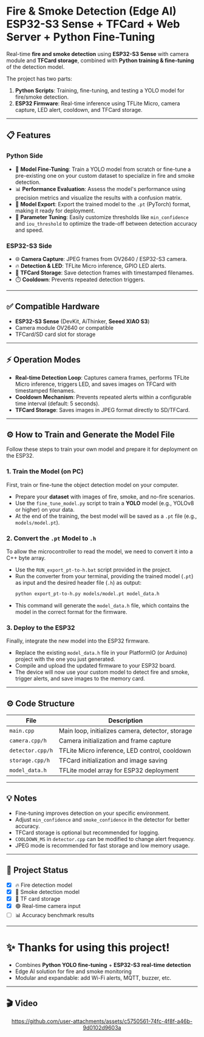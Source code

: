 # Fire & Smoke Detection (Edge AI) ESP32-S3 Sense + TFCard + Web Server + Python Fine-Tuning

Real-time **fire and smoke detection** using **ESP32-S3 Sense** with camera module and **TFCard storage**, combined with **Python training & fine-tuning** of the detection model.  

The project has two parts:

1. **Python Scripts**: Training, fine-tuning, and testing a YOLO model for fire/smoke detection.
2. **ESP32 Firmware**: Real-time inference using TFLite Micro, camera capture, LED alert, cooldown, and TFCard storage.

---

## 📋 Features

### Python Side

- 🧠 **Model Fine-Tuning**: Train a YOLO model from scratch or fine-tune a pre-existing one on your custom dataset to specialize in fire and smoke detection.
- 📊 **Performance Evaluation**: Assess the model's performance using precision metrics and visualize the results with a confusion matrix.
- 💾 **Model Export**: Export the trained model to the `.pt` (PyTorch) format, making it ready for deployment.
- 🧪 **Parameter Tuning**: Easily customize thresholds like `min_confidence` and `iou_threshold` to optimize the trade-off between detection accuracy and speed.

### ESP32-S3 Side
- 🌐 **Camera Capture**: JPEG frames from OV2640 / ESP32-S3 camera.  
- 🔥 **Detection & LED**: TFLite Micro inference, GPIO LED alerts.  
- 💾 **TFCard Storage**: Save detection frames with timestamped filenames.  
- ⏱️ **Cooldown**: Prevents repeated detection triggers.  

---

## ✅ Compatible Hardware

- **ESP32-S3 Sense** (DevKit, AiThinker, **Seeed XIAO S3**)  
- Camera module OV2640 or compatible  
- TFCard/SD card slot for storage  

---

## ⚡ Operation Modes

- **Real-time Detection Loop**: Captures camera frames, performs TFLite Micro inference, triggers LED, and saves images on TFCard with timestamped filenames.  
- **Cooldown Mechanism**: Prevents repeated alerts within a configurable time interval (default: 5 seconds).  
- **TFCard Storage**: Saves images in JPEG format directly to SD/TFCard.  

---

## ⚙️ How to Train and Generate the Model File

Follow these steps to train your own model and prepare it for deployment on the ESP32.

### 1. Train the Model (on PC)
First, train or fine-tune the object detection model on your computer.

-   Prepare your **dataset** with images of fire, smoke, and no-fire scenarios.
-   Use the `fine_tune_model.py` script to train a **YOLO** model (e.g., YOLOv8 or higher) on your data.
-   At the end of the training, the best model will be saved as a `.pt` file (e.g., `models/model.pt`).

### 2. Convert the `.pt` Model to `.h`
To allow the microcontroller to read the model, we need to convert it into a C++ byte array.

-   Use the `RUN_export_pt-to-h.bat` script provided in the project.
-   Run the converter from your terminal, providing the trained model (`.pt`) as input and the desired header file (`.h`) as output:
    ```bash
    python export_pt-to-h.py models/model.pt model_data.h
    ```
-   This command will generate the `model_data.h` file, which contains the model in the correct format for the firmware.

### 3. Deploy to the ESP32
Finally, integrate the new model into the ESP32 firmware.

-   Replace the existing `model_data.h` file in your PlatformIO (or Arduino) project with the one you just generated.
-   Compile and upload the updated firmware to your ESP32 board.
-   The device will now use your custom model to detect fire and smoke, trigger alerts, and save images to the memory card.

---

## ⚙️ Code Structure

| File               | Description                                       |
|-------------------|--------------------------------------------------|
| `main.cpp`           | Main loop, initializes camera, detector, storage |
| `camera.cpp/h`       | Camera initialization and frame capture          |
| `detector.cpp/h`     | TFLite Micro inference, LED control, cooldown    |
| `storage.cpp/h`      | TFCard initialization and image saving           |
| `model_data.h`     | TFLite model array for ESP32 deployment          |

---

## 💡 Notes

- Fine-tuning improves detection on your specific environment.  
- Adjust `min_confidence` and `smoke_confidence` in the detector for better accuracy.  
- TFCard storage is optional but recommended for logging.  
- `COOLDOWN_MS` in `detector.cpp` can be modified to change alert frequency.  
- JPEG mode is recommended for fast storage and low memory usage.  

---

## 🚀 Project Status

- [x] 🔥 Fire detection model  
- [x] 💨 Smoke detection model  
- [x] 💾 TF card storage  
- [x] 🟢 Real-time camera input  
- [ ] 📊 Accuracy benchmark results  

---

# ✨ Thanks for using this project!

- Combines **Python YOLO fine-tuning** + **ESP32-S3 real-time detection**  
- Edge AI solution for fire and smoke monitoring  
- Modular and expandable: add Wi-Fi alerts, MQTT, buzzer, etc.

---

## 🎬 Video

<div align="center">

https://github.com/user-attachments/assets/c5750561-74fc-4f8f-a46b-9d0102d9603a

</div>